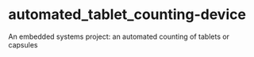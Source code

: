 # automated_tablet_counting-device
An embedded systems project: an automated counting of tablets or capsules
